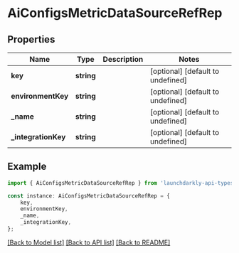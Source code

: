 # AiConfigsMetricDataSourceRefRep


## Properties

Name | Type | Description | Notes
------------ | ------------- | ------------- | -------------
**key** | **string** |  | [optional] [default to undefined]
**environmentKey** | **string** |  | [optional] [default to undefined]
**_name** | **string** |  | [optional] [default to undefined]
**_integrationKey** | **string** |  | [optional] [default to undefined]

## Example

```typescript
import { AiConfigsMetricDataSourceRefRep } from 'launchdarkly-api-typescript';

const instance: AiConfigsMetricDataSourceRefRep = {
    key,
    environmentKey,
    _name,
    _integrationKey,
};
```

[[Back to Model list]](../README.md#documentation-for-models) [[Back to API list]](../README.md#documentation-for-api-endpoints) [[Back to README]](../README.md)
